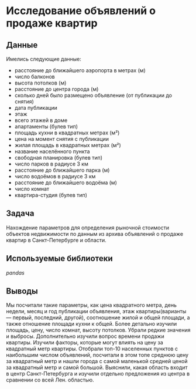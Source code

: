 # Исследование объявлений о продаже квартир
## Данные
Имелись следующие данные:

- расстояние до ближайшего аэропорта в метрах (м)
- число балконов
- высота потолков (м)
- расстояние до центра города (м)
- сколько дней было размещено объявление (от публикации до снятия)
- дата публикации
- этаж
- всего этажей в доме
- апартаменты (булев тип)
- площадь кухни в квадратных метрах (м²)
- цена на момент снятия с публикации
- жилая площадь в квадратных метрах (м²)
- название населённого пункта
- свободная планировка (булев тип)
- число парков в радиусе 3 км
- расстояние до ближайшего парка (м)
- число водоёмов в радиусе 3 км
- расстояние до ближайшего водоёма (м)
- число комнат
- квартира-студия (булев тип)
## Задача
Нахождение параметров для определения рыночной стоимости объектов недвижимости по данным из архива объявлений о продаже квартир в Санкт-Петербурге и области.
## Используемые библиотеки
*pandas*
## Выводы
Мы посчитали такие параметры, как цена квадратного метра, день недели, месяц и год публикации объявления, этаж квартиры(варианты — первый, последний, другой), соотношение жилой и общей площади, а также отношение площади кухни к общей. Более детально изучили площадь, цену, число комнат, высоту потолков. Убрали редкие значения и выбросы. Дополнительно изучили вопрос времени продажи квартиры. Изучили факторы, которые могут влиять на цену за квадратный метр квартиры. Отобрали топ-10 населенных пунктов с наибольшим числом объявлений, посчитали в этом топе среднюю цену за квадратный метр и нашли города с самой маленькой средней ценой за квадратный метр и самой большой. Выяснили, какая область входит в центр Санкт-Петербурга и изучили отдельно предложения из центра в сравнении со всей Лен. областью. 